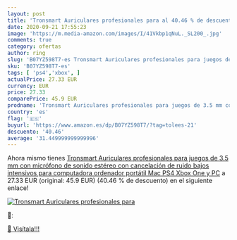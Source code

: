 ```yaml
---
layout: post
title: 'Tronsmart Auriculares profesionales para al 40.46 % de descuento'
date: 2020-09-21 17:55:23
image: 'https://m.media-amazon.com/images/I/41Vkbp1qNuL._SL200_.jpg'
comments: true
category: ofertas
author: ring
slug: 'B07YZ598T7-es Tronsmart Auriculares profesionales para juegos de 3.5 mm...'
sku: 'B07YZ598T7-es'
tags: [ 'ps4','xbox', ]
actualPrice: 27.33 EUR
currency: EUR
price: 27.33
comparePrice: 45.9 EUR
prodname: 'Tronsmart Auriculares profesionales para juegos de 3.5 mm con micrófono de sonido estéreo con cancelación de ruido bajos intensivos para computadora ordenador portátil Mac PS4 Xbox One y PC'
country: 'es'
flag: '🇪🇸'
buyurl: 'https://www.amazon.es/dp/B07YZ598T7/?tag=tolees-21'
descuento: '40.46'
average: '31.449999999999996'
---
```


Ahora mismo tienes [Tronsmart Auriculares profesionales para juegos de 3.5 mm con micrófono de sonido estéreo con cancelación de ruido bajos intensivos para computadora ordenador portátil Mac PS4 Xbox One y PC](https://www.amazon.es/dp/B07YZ598T7/?tag=tolees-21) a 27.33 EUR (original: 45.9 EUR) (40.46 %  de descuento) en el siguiente enlace!

[![Tronsmart Auriculares profesionales para](https://m.media-amazon.com/images/I/41Vkbp1qNuL._SL200_.jpg)](https://www.amazon.es/dp/B07YZ598T7/?tag=tolees-21)

🔎:


[🛒 Visítala!!!](https://www.amazon.es/dp/B07YZ598T7/?tag=tolees-21)
